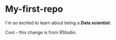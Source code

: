 # My-first-repo

I'm so excited to learn about being a **Data scientist**. 

Cool - this change is from RStudio.